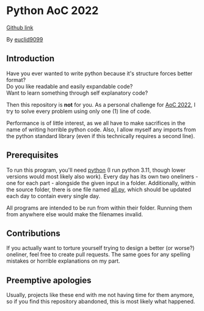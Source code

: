 # Python AoC 2022

[Github link](https://github.com/euclid9099/AoC-2022-python)

By [euclid9099](https://github.com/euclid9099)

## Introduction
Have you ever wanted to write python because it's structure forces better format?<br>
Do you like readable and easily expandable code?<br>
Want to learn something through self explanatory code?

Then this repository is **not** for you. As a personal challenge for [AoC 2022](https://adventofcode.com/2022), I try to solve every problem using only one (1) line of code.

Performance is of little interest, as we all have to make sacrifices in the name of writing horrible python code. Also, I allow myself any imports from the python standard library (even if this technically requires a second line).

## Prerequisites
To run this program, you'll need [python](https://www.python.org/downloads/) (I run python 3.11, though lower versions would most likely also work). Every day has its own two oneliners - one for each part - alongside the given input in a folder. Additionally, within the source folder, there is one file named [all.py](./src/all.py), which should be updated each day to contain every single day.

All programs are intended to be run from within their folder. Running them from anywhere else would make the filenames invalid.

## Contributions
If you actually want to torture yourself trying to design a better (or worse?) oneliner, feel free to create pull requests. The same goes for any spelling mistakes or horrible explanations on my part.

## Preemptive apologies
Usually, projects like these end with me not having time for them anymore, so if you find this repository abandoned, this is most likely what happened.

